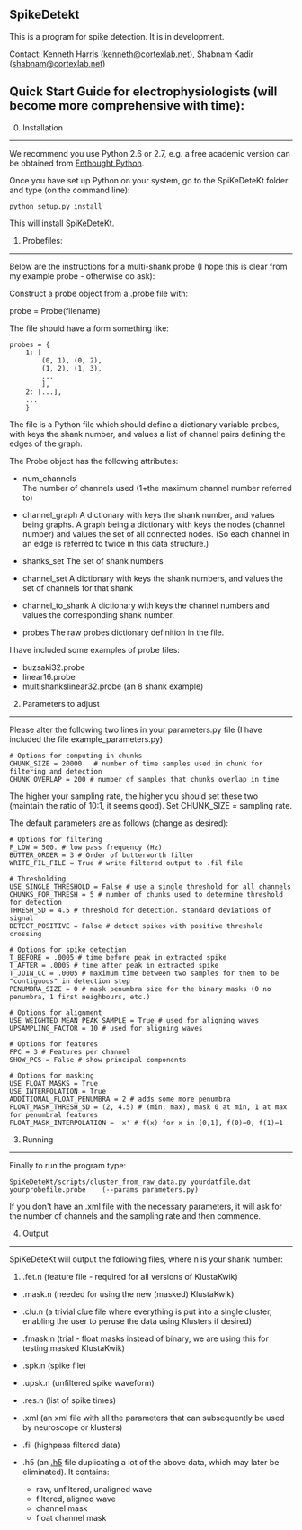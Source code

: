 SpikeDetekt
-----------

This is a program for spike detection. It is in development.

Contact: Kenneth Harris (kenneth@cortexlab.net), Shabnam Kadir (shabnam@cortexlab.net)

Quick Start Guide for electrophysiologists (will become more comprehensive with time):
--------------------------------------------------------------------------------------------------------------------------------------------------------------------------

0) Installation
----------------

We recommend you use Python 2.6 or 2.7, e.g. a free academic version can be obtained from [Enthought Python](http://enthought.com/products/epd.php).



Once you have set up Python on your system, go to the SpiKeDeteKt folder and type (on the command line):

    python setup.py install

This will install SpiKeDeteKt.

1) Probefiles:
---------------

Below are the instructions for a multi-shank probe (I hope this is clear from my example probe - otherwise do ask):

Construct a probe object from a .probe file with:

   probe = Probe(filename)

The file should have a form something like:

    probes = {
        1: [
            (0, 1), (0, 2),
            (1, 2), (1, 3),
            ...
            ],
        2: [...],
        ...
        }

The file is a Python file which should define a dictionary variable probes,
with keys the shank number, and values a list of channel pairs defining the
edges of the graph.

The Probe object has the following attributes:

* num_channels  
The number of channels used (1+the maximum channel number referred to)

* channel_graph 
 A dictionary with keys the shank number, and values being graphs. A graph being a dictionary with keys the nodes (channel number) and values the set of all connected nodes. (So each channel in an edge is referred to twice in this data structure.)

* shanks_set
       The set of shank numbers
   
* channel_set
       A dictionary with keys the shank numbers, and values the 
set of channels for that shank

* channel_to_shank
       A dictionary with keys the channel numbers and values the corresponding shank number.

* probes
       The raw probes dictionary definition in the file.



I have included some examples of probe files:

* buzsaki32.probe
* linear16.probe
* multishankslinear32.probe (an 8 shank example)


2) Parameters to adjust
----------------------------

Please alter the following two lines in your parameters.py file (I have included the file example_parameters.py)

    # Options for computing in chunks
    CHUNK_SIZE = 20000   # number of time samples used in chunk for filtering and detection
    CHUNK_OVERLAP = 200 # number of samples that chunks overlap in time

The higher your sampling rate, the higher you should set these two (maintain the ratio of 10:1, it seems good). Set CHUNK_SIZE =  sampling rate.

The default parameters are as follows (change as desired):

    # Options for filtering
    F_LOW = 500. # low pass frequency (Hz)
    BUTTER_ORDER = 3 # Order of butterworth filter
    WRITE_FIL_FILE = True # write filtered output to .fil file 

    # Thresholding
    USE_SINGLE_THRESHOLD = False # use a single threshold for all channels
    CHUNKS_FOR_THRESH = 5 # number of chunks used to determine threshold for detection
    THRESH_SD = 4.5 # threshold for detection. standard deviations of signal
    DETECT_POSITIVE = False # detect spikes with positive threshold crossing

    # Options for spike detection
    T_BEFORE = .0005 # time before peak in extracted spike
    T_AFTER = .0005 # time after peak in extracted spike
    T_JOIN_CC = .0005 # maximum time between two samples for them to be "contiguous" in detection step
    PENUMBRA_SIZE = 0 # mask penumbra size for the binary masks (0 no penumbra, 1 first neighbours, etc.)

    # Options for alignment
    USE_WEIGHTED_MEAN_PEAK_SAMPLE = True # used for aligning waves
    UPSAMPLING_FACTOR = 10 # used for aligning waves

    # Options for features
    FPC = 3 # Features per channel
    SHOW_PCS = False # show principal components

    # Options for masking
    USE_FLOAT_MASKS = True
    USE_INTERPOLATION = True
    ADDITIONAL_FLOAT_PENUMBRA = 2 # adds some more penumbra
    FLOAT_MASK_THRESH_SD = (2, 4.5) # (min, max), mask 0 at min, 1 at max for penumbral features
    FLOAT_MASK_INTERPOLATION = 'x' # f(x) for x in [0,1], f(0)=0, f(1)=1



3) Running
----------------------------

Finally to run the program type:

    SpiKeDeteKt/scripts/cluster_from_raw_data.py yourdatfile.dat   yourprobefile.probe    (--params parameters.py)

If you don't have an .xml file with the necessary parameters, it will ask for the number of channels and the sampling rate and then commence.

4) Output
---------------

SpiKeDeteKt will output the following files, where n is your shank number:

1. .fet.n (feature file - required for all versions of KlustaKwik)

+ .mask.n (needed for using the new (masked) KlustaKwik)

+ .clu.n (a trivial clue file where everything is put into a single cluster, enabling the user to peruse the data using Klusters if desired)

+ .fmask.n (trial - float masks instead of binary, we are using this for testing masked KlustaKwik)

+ .spk.n (spike file)

+ .upsk.n (unfiltered spike waveform)

+ .res.n (list of spike times)

+ .xml (an xml file with all the parameters that can subsequently be used by neuroscope or klusters)

+ .fil (highpass filtered data)

+ .h5 (an [.h5](http://en.wikipedia.org/wiki/Hierarchical_Data_Format) file duplicating a lot of the above data, which may later be eliminated). It contains:
    *  raw, unfiltered, unaligned wave
    * filtered, aligned wave
    * channel mask
    * float channel mask
